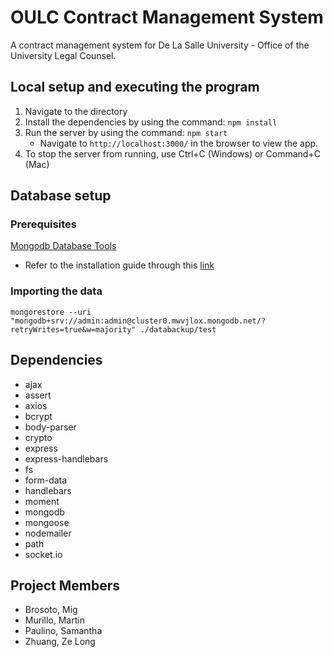 # OULC Contract Management System
A contract management system for De La Salle University - Office of the University Legal Counsel.

## Local setup and executing the program
1. Navigate to the directory
2. Install the dependencies by using the command: `npm install`
3. Run the server by using the command: `npm start`
    * Navigate to `http://localhost:3000/` in the browser to view the app.
4. To stop the server from running, use Ctrl+C (Windows) or Command+C (Mac)

## Database setup

### Prerequisites
[Mongodb Database Tools](https://www.mongodb.com/try/download/database-tools)
   * Refer to the installation guide through this [link](https://www.mongodb.com/docs/database-tools/installation/installation/)

### Importing the data
```
mongorestore --uri "mongodb+srv://admin:admin@cluster0.mwvjlox.mongodb.net/?retryWrites=true&w=majority" ./databackup/test
```

## Dependencies
* ajax
* assert
* axios
* bcrypt
* body-parser
* crypto
* express
* express-handlebars
* fs
* form-data
* handlebars
* moment
* mongodb
* mongoose
* nodemailer
* path
* socket.io

## Project Members
* Brosoto, Mig
* Murillo, Martin
* Paulino, Samantha
* Zhuang, Ze Long
